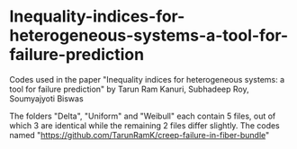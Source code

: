 # Inequality-indices-for-heterogeneous-systems-a-tool-for-failure-prediction
Codes used in the paper "Inequality indices for heterogeneous systems: a tool for failure prediction" by Tarun Ram Kanuri, Subhadeep Roy, Soumyajyoti Biswas

The folders "Delta", "Uniform" and "Weibull" each contain 5 files, out of which 3 are identical while the remaining 2 files differ slightly. The codes named "https://github.com/TarunRamK/creep-failure-in-fiber-bundle"

